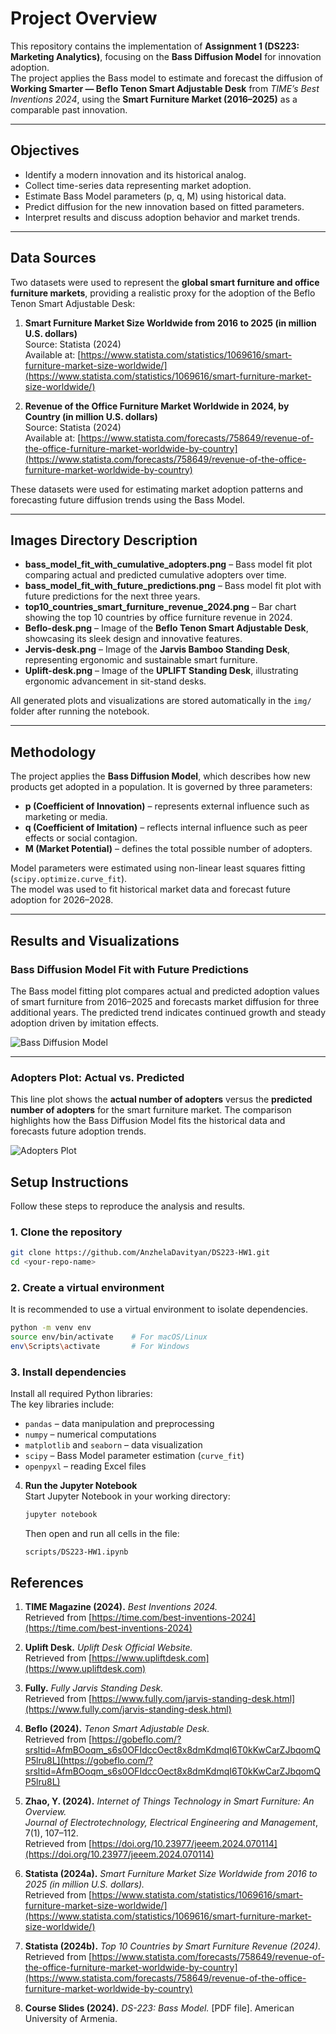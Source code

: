 # Project Overview

This repository contains the implementation of **Assignment 1 (DS223: Marketing Analytics)**, focusing on the **Bass Diffusion Model** for innovation adoption.  
The project applies the Bass model to estimate and forecast the diffusion of **Working Smarter — Beflo Tenon Smart Adjustable Desk** from *TIME’s Best Inventions 2024*, using the **Smart Furniture Market (2016–2025)** as a comparable past innovation.

---

## Objectives
- Identify a modern innovation and its historical analog.  
- Collect time-series data representing market adoption.  
- Estimate Bass Model parameters (p, q, M) using historical data.  
- Predict diffusion for the new innovation based on fitted parameters.  
- Interpret results and discuss adoption behavior and market trends.  

---

## Data Sources
Two datasets were used to represent the **global smart furniture and office furniture markets**, providing a realistic proxy for the adoption of the Beflo Tenon Smart Adjustable Desk:

1. **Smart Furniture Market Size Worldwide from 2016 to 2025 (in million U.S. dollars)**  
   Source: Statista (2024)  
   Available at: [https://www.statista.com/statistics/1069616/smart-furniture-market-size-worldwide/](https://www.statista.com/statistics/1069616/smart-furniture-market-size-worldwide/)

2. **Revenue of the Office Furniture Market Worldwide in 2024, by Country (in million U.S. dollars)**  
   Source: Statista (2024)  
   Available at: [https://www.statista.com/forecasts/758649/revenue-of-the-office-furniture-market-worldwide-by-country](https://www.statista.com/forecasts/758649/revenue-of-the-office-furniture-market-worldwide-by-country)

These datasets were used for estimating market adoption patterns and forecasting future diffusion trends using the Bass Model.

---

## Images Directory Description

- **bass_model_fit_with_cumulative_adopters.png** – Bass model fit plot comparing actual and predicted cumulative adopters over time.  
- **bass_model_fit_with_future_predictions.png** – Bass model fit plot with future predictions for the next three years.
- **top10_countries_smart_furniture_revenue_2024.png** – Bar chart showing the top 10 countries by office furniture revenue in 2024. 
- **Beflo-desk.png** – Image of the **Beflo Tenon Smart Adjustable Desk**, showcasing its sleek design and innovative features.  
- **Jervis-desk.png** – Image of the **Jarvis Bamboo Standing Desk**, representing ergonomic and sustainable smart furniture.   
- **Uplift-desk.png** – Image of the **UPLIFT Standing Desk**, illustrating ergonomic advancement in sit-stand desks.

All generated plots and visualizations are stored automatically in the `img/` folder after running the notebook.

---

## Methodology

The project applies the **Bass Diffusion Model**, which describes how new products get adopted in a population. It is governed by three parameters:

- **p (Coefficient of Innovation)** – represents external influence such as marketing or media.  
- **q (Coefficient of Imitation)** – reflects internal influence such as peer effects or social contagion.  
- **M (Market Potential)** – defines the total possible number of adopters.

Model parameters were estimated using non-linear least squares fitting (`scipy.optimize.curve_fit`).  
The model was used to fit historical market data and forecast future adoption for 2026–2028.

---

## Results and Visualizations


### Bass Diffusion Model Fit with Future Predictions
The Bass model fitting plot compares actual and predicted adoption values of smart furniture from 2016–2025 and forecasts market diffusion for three additional years. The predicted trend indicates continued growth and steady adoption driven by imitation effects.

![Bass Diffusion Model](img/bass_model_fit_with_future_predictions.png)

---

### **Adopters Plot: Actual vs. Predicted**
This line plot shows the **actual number of adopters** versus the **predicted number of adopters** for the smart furniture market. The comparison highlights how the Bass Diffusion Model fits the historical data and forecasts future adoption trends.

![Adopters Plot](img/bass_model_adopters.png)


## Setup Instructions

Follow these steps to reproduce the analysis and results.

### 1. Clone the repository
```bash
git clone https://github.com/AnzhelaDavityan/DS223-HW1.git
cd <your-repo-name>
```
### 2. Create a virtual environment  
It is recommended to use a virtual environment to isolate dependencies.  
```bash
python -m venv env
source env/bin/activate    # For macOS/Linux
env\Scripts\activate       # For Windows
```
### 3. Install dependencies  
Install all required Python libraries:  
   The key libraries include:  
   - `pandas` – data manipulation and preprocessing  
   - `numpy` – numerical computations  
   - `matplotlib` and `seaborn` – data visualization  
   - `scipy` – Bass Model parameter estimation (`curve_fit`)  
   - `openpyxl` – reading Excel files

4. **Run the Jupyter Notebook**  
   Start Jupyter Notebook in your working directory:  
   ```bash
   jupyter notebook
   ```
   Then open and run all cells in the file:  
   ```
   scripts/DS223-HW1.ipynb
   ```
## References

1. **TIME Magazine (2024).** *Best Inventions 2024.*  
   Retrieved from [https://time.com/best-inventions-2024](https://time.com/best-inventions-2024)

2. **Uplift Desk.** *Uplift Desk Official Website.*  
   Retrieved from [https://www.upliftdesk.com](https://www.upliftdesk.com)

3. **Fully.** *Fully Jarvis Standing Desk.*  
   Retrieved from [https://www.fully.com/jarvis-standing-desk.html](https://www.fully.com/jarvis-standing-desk.html)

4. **Beflo (2024).** *Tenon Smart Adjustable Desk.*  
   Retrieved from [https://gobeflo.com/?srsltid=AfmBOoqm_s6s0OFIdccOect8x8dmKdmqI6T0kKwCarZJbqomQP5lru8L](https://gobeflo.com/?srsltid=AfmBOoqm_s6s0OFIdccOect8x8dmKdmqI6T0kKwCarZJbqomQP5lru8L)

5. **Zhao, Y. (2024).** *Internet of Things Technology in Smart Furniture: An Overview.*  
   *Journal of Electrotechnology, Electrical Engineering and Management*, 7(1), 107–112.  
   Retrieved from [https://doi.org/10.23977/jeeem.2024.070114](https://doi.org/10.23977/jeeem.2024.070114)

6. **Statista (2024a).** *Smart Furniture Market Size Worldwide from 2016 to 2025 (in million U.S. dollars).*  
   Retrieved from [https://www.statista.com/statistics/1069616/smart-furniture-market-size-worldwide/](https://www.statista.com/statistics/1069616/smart-furniture-market-size-worldwide/)

7. **Statista (2024b).** *Top 10 Countries by Smart Furniture Revenue (2024).*  
   Retrieved from [https://www.statista.com/forecasts/758649/revenue-of-the-office-furniture-market-worldwide-by-country](https://www.statista.com/forecasts/758649/revenue-of-the-office-furniture-market-worldwide-by-country)

8. **Course Slides (2024).** *DS-223: Bass Model.* [PDF file]. American University of Armenia.

